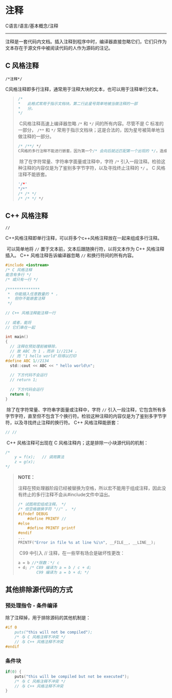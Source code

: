 # 注释

C语言/语言/基本概念/注释

---

​		注释是一套代码内文档。插入注释到程序中时，编译器直接忽略它们，它们只作为文本存在于源文件中被阅读代码的人作为源码的注记。



## C 风格注释

`/*注释*/`

​		C风格注释即多行注释，通常用于注释大块的文本，也可以用于注释单行文本。

>   ```c
>   /*
>   *	此格式常用于指示文档块。第二行此星号简单地被当做注释的一部
>   * 	分。
>   */
>   ```
>
>   ​		C风格注释高速上编译器忽略 `/*` 和 `*/` 间的所有内容。尽管不是 C 标准的一部分， `/**` 和 `*/` 常用于指示文档块；这是合法的，因为星号被简单地当做注释的一部分。
>
>   ```c
>   /* /**/ */
>   C风格的多行注释不能进行嵌套，因为第一个/* 会向后就近匹配第一个出现的 */，造成第一个*/脱离注释块。
>   ```
>
>   ​		除了在字符常量、字符串字面量或注释中，字符 `/*` 引入一段注释。检验这种注释的内容仅是为了鉴别多字节字符，以及寻找终止注释的 `*/` 。 C 风格注释不能嵌套。
>
>   ```c
>   '/*'
>   "/*"
>   /* /* */
>   /* /* */ */ 
>   ```



## C++ 风格注释

`//`

​		C++风格注释即单行注释，可以将多个c++风格注释放在一起来组成多行注释。

​		可以简单地将 `//` 置于文本前，文本后跟随换行符，以将文本作为 C++ 风格注释插入。 C++ 风格注释告诉编译器忽略 `//` 和换行符间的所有内容。

```c
#include <iostream>
/* C 风格注释
能含有多行 */
/* 或只有一行 */
 
/**************
 *  你能插入任意数量的 * ，
 *  但你不能嵌套注释
 */
 
// C++ 风格注释能注释一行
 
// 或者，能将
// 它们串在一起
 
int main()
{
  // 注释在预处理前被移除，
  // 故 ABC 为 1 ，而非 1//2134 ，
  // 而 "1 hello world"将得以打印
#define ABC 1//2134
  std::cout << ABC << " hello world\n";
 
  // 下方代码不会运行
  // return 1;
 
  // 下方代码会运行
  return 0;
}
```

​		除了在字符常量、字符串字面量或注释中，字符 `//` 引入一段注释，它包含所有多字节字符，直至但不包含下个换行符。检验这种注释的内容仅是为了鉴别多字节字符，以及寻找终止注释的换行符。 C++ 风格注释能嵌套：

```c
// //
```

​		C++ 风格注释可出现在 C 风格注释内；这是排除一小块源代码的机制：

```c
/*
	y = f(x);   // 调用算法
    z = g(x);
*/
```



>   **NOTE：**
>
>   ​		注释在预处理器阶段已经被替换为空格，所以宏不能用于组成注释，因此没有终止的多行注释不会从#include文件中溢出。
>
>   ```c
>   /* 试图用宏组成注释。 */
>   /* 但空格替换字符 "//" 。 */
>   #ifndef DEBUG
>       #define PRINTF //
>   #else
>       #define PRINTF printf
>   #endif
>   ...  
>   PRINTF("Error in file %s at line %i\n", __FILE__, __LINE__);
>   ```
>
>   ​		C99 中引入 // 注释，在一些罕有场合是破坏性更改：
>
>   ```c
>   a = b //*除数：*/ c
>   + d; /* C89 编译为 a = b / c + d;
>           C99 编译为 a = b + d; */
>   ```



## 其他排除源代码的方式

### 预处理指令 - 条件编译

除了注释掉，用于排除源码的其他机制是：

```c
#if 0
    puts("this will not be compiled");
    /* 与 C 风格注释不冲突 */
    // 与 C++ 风格注释不冲突
#endif
```

### 条件块

```c
if(0) {
    puts("this will be compiled but not be executed");
    /* 与 C 风格注释不冲突 */
    // 与 C++ 风格注释不冲突
}
```













